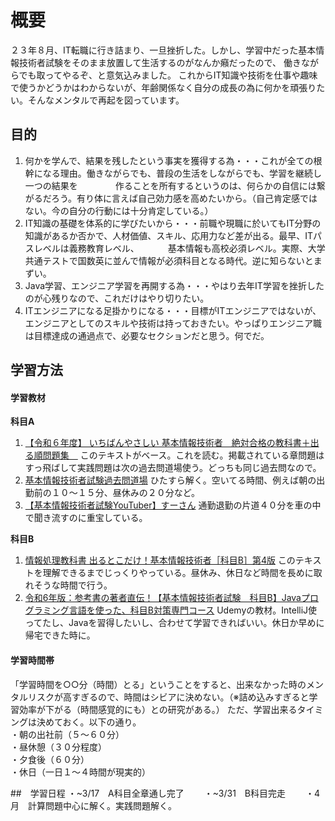 # 概要
２３年８月、IT転職に行き詰まり、一旦挫折した。しかし、学習中だった基本情報技術者試験をそのまま放置して生活するのがなんか癪だったので、
働きながらでも取ってやるぞ、と意気込みました。
これからIT知識や技術を仕事や趣味で使うかどうかはわからないが、年齢関係なく自分の成長の為に何かを頑張りたい。そんなメンタルで再起を図っています。

## 目的
1. 何かを学んで、結果を残したという事実を獲得する為・・・これが全ての根幹になる理由。働きながらでも、普段の生活をしながらでも、学習を継続し一つの結果を
　　　　作ることを所有するというのは、何らかの自信には繋がるだろう。有り体に言えば自己効力感を高めたいから。（自己肯定感ではない。今の自分の行動には十分肯定している。）
2. IT知識の基礎を体系的に学びたいから・・・前職や現職に於いてもIT分野の知識があるか否かで、人材価値、スキル、応用力など差が出る。最早、ITパスレベルは義務教育レベル、
　　　基本情報も高校必須レベル。実際、大学共通テストで国数英に並んで情報が必須科目となる時代。逆に知らないとまずい。
3. Java学習、エンジニア学習を再開する為・・・やはり去年IT学習を挫折したのが心残りなので、これだけはやり切りたい。
4. ITエンジニアになる足掛かりになる・・・目標がITエンジニアではないが、エンジニアとしてのスキルや技術は持っておきたい。やっぱりエンジニア職は目標達成の通過点で、必要なセクションだと思う。何でだ。


## 学習方法

#### 学習教材
**科目A**  
1. [【令和６年度】 いちばんやさしい 基本情報技術者　絶対合格の教科書＋出る順問題集　](https://www.amazon.co.jp/%E3%80%90%E4%BB%A4%E5%92%8C%EF%BC%96%E5%B9%B4%E5%BA%A6%E3%80%91-%E3%81%84%E3%81%A1%E3%81%B0%E3%82%93%E3%82%84%E3%81%95%E3%81%97%E3%81%84-%E5%9F%BA%E6%9C%AC%E6%83%85%E5%A0%B1%E6%8A%80%E8%A1%93%E8%80%85-%E7%B5%B6%E5%AF%BE%E5%90%88%E6%A0%BC%E3%81%AE%E6%95%99%E7%A7%91%E6%9B%B8%EF%BC%8B%E5%87%BA%E3%82%8B%E9%A0%86%E5%95%8F%E9%A1%8C%E9%9B%86-%E9%AB%98%E6%A9%8B-%E4%BA%AC%E4%BB%8B/dp/4815624267/ref=asc_df_4815624267/?tag=jpgo-22&linkCode=df0&hvadid=676036410708&hvpos=&hvnetw=g&hvrand=9941215592015407205&hvpone=&hvptwo=&hvqmt=&hvdev=c&hvdvcmdl=&hvlocint=&hvlocphy=1009480&hvtargid=pla-2265254305609&psc=1&mcid=293d4bd8876e33c2aeadb18292dd42ea&th=1&psc=1&gad_source=1)
このテキストがベース。これを読む。掲載されている章問題はすっ飛ばして実践問題は次の過去問道場使う。どっちも同じ過去問なので。
2. [基本情報技術者試験過去問道場](https://www.fe-siken.com/fekakomon.php)  ひたすら解く。空いてる時間、例えば朝の出勤前の１０〜１５分、昼休みの２０分など。
3. [【基本情報技術者試験YouTuber】すーさん](https://www.youtube.com/@kihonzyouhou)  通勤退勤の片道４０分を車の中で聞き流すのに重宝している。

**科目B**　　
1. [情報処理教科書 出るとこだけ！基本情報技術者［科目B］第4版](https://www.amazon.co.jp/%E6%83%85%E5%A0%B1%E5%87%A6%E7%90%86%E6%95%99%E7%A7%91%E6%9B%B8-%E5%87%BA%E3%82%8B%E3%81%A8%E3%81%93%E3%81%A0%E3%81%91%EF%BC%81%E5%9F%BA%E6%9C%AC%E6%83%85%E5%A0%B1%E6%8A%80%E8%A1%93%E8%80%85%EF%BC%BB%E7%A7%91%E7%9B%AEB%EF%BC%BD%E7%AC%AC4%E7%89%88-%E6%A9%8B%E6%9C%AC-%E7%A5%90%E5%8F%B2/dp/4798182524/ref=asc_df_4798182524/?tag=jpgo-22&linkCode=df0&hvadid=654829046125&hvpos=&hvnetw=g&hvrand=15474972929803759128&hvpone=&hvptwo=&hvqmt=&hvdev=c&hvdvcmdl=&hvlocint=&hvlocphy=1009480&hvtargid=pla-2202133210550&psc=1&mcid=6a5dfe48e5b337768d7c4a875e45f3b2&th=1&psc=1)
このテキストを理解できるまでじっくりやっている。昼休み、休日など時間を長めに取れそうな時間で行う。
2. [令和6年版：参考書の著者直伝！【基本情報技術者試験　科目B】Javaプログラミング言語を使った、科目B対策専門コース](https://www.udemy.com/course/kihon_joho_b/?couponCode=KEEPLEARNING)
Udemyの教材。IntelliJ使ってたし、Javaを習得したいし、合わせて学習できればいい。休日か早めに帰宅できた時に。

#### 学習時間帯
「学習時間を○○分（時間）とる」ということをすると、出来なかった時のメンタルリスクが高すぎるので、時間はシビアに決めない。（※詰め込みすぎると学習効率が下がる（時間感覚的にも）との研究がある。）
ただ、学習出来るタイミングは決めておく。以下の通り。  
・朝の出社前（５〜６０分）  
・昼休憩（３０分程度）  
・夕食後（６０分）  
・休日（一日１〜４時間が現実的）


##　学習日程
・~3/17　A科目全章通し完了　　
・~3/31　B科目完走　　
・4月　計算問題中心に解く。実践問題解く。

